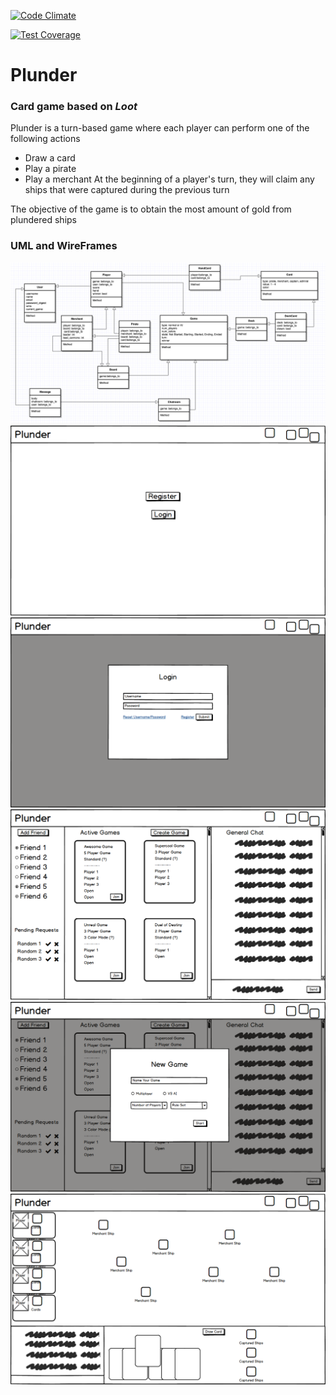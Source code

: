 [![Code Climate](https://codeclimate.com/github/vpatel90/Plunder/badges/gpa.svg)](https://codeclimate.com/github/vpatel90/Plunder)

[![Test Coverage](https://codeclimate.com/github/vpatel90/Plunder/badges/coverage.svg)](https://codeclimate.com/github/vpatel90/Plunder/coverage)

# Plunder
### Card game based on _Loot_

Plunder is a turn-based game where each player can perform one of the following actions
* Draw a card
* Play a pirate
* Play a merchant
At the beginning of a player's turn, they will claim any ships that were captured during the previous turn

The objective of the game is to obtain the most amount of gold from plundered ships


### UML and WireFrames
![Alt text](/wireframes/uml.png)
![Alt text](/wireframes/Root_No_Session.png)
![Alt text](/wireframes/Login.png)
![Alt text](/wireframes/Root_Session.png)
![Alt text](/wireframes/Create.png)
![Alt text](/wireframes/Game_Show.png)
